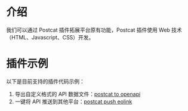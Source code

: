 # 介绍

我们可以通过 Postcat 插件拓展平台原有功能，Postcat 插件使用 Web 技术（HTML、Javascript、CSS）开发。

# 插件示例

以下是目前支持的插件代码示例：

1. 导出自定义格式的 API 数据文件：[postcat to openapi](https://github.com/Postcatlab/postcat-extensions/tree/main/packages/postcat-export-openapi)
2. 一键将 API 推送到其他平台：[postcat push eolink](https://github.com/Postcatlab/postcat-extensions/tree/main/packages/postcat-push-eolink)
